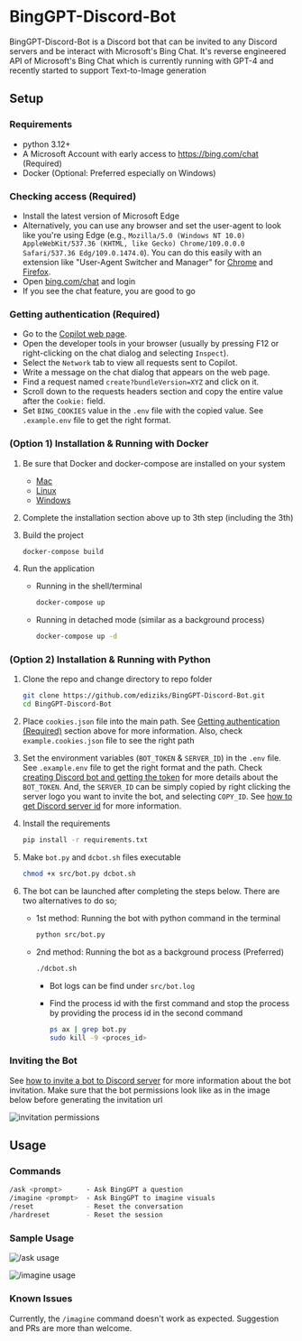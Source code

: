 # BingGPT-Discord-Bot

BingGPT-Discord-Bot is a Discord bot that can be invited to any Discord servers and be interact with Microsoft's Bing Chat. It's reverse engineered API of Microsoft's Bing Chat which is currently running with GPT-4 and recently started to support Text-to-Image generation

## Setup

### Requirements

- python 3.12+
- A Microsoft Account with early access to <https://bing.com/chat> (Required)
- Docker (Optional: Preferred especially on Windows)

### Checking access (Required)

- Install the latest version of Microsoft Edge
- Alternatively, you can use any browser and set the user-agent to look like you're using Edge (e.g., `Mozilla/5.0 (Windows NT 10.0) AppleWebKit/537.36 (KHTML, like Gecko) Chrome/109.0.0.0 Safari/537.36 Edg/109.0.1474.0`). You can do this easily with an extension like "User-Agent Switcher and Manager" for [Chrome](https://chrome.google.com/webstore/detail/user-agent-switcher-and-m/bhchdcejhohfmigjafbampogmaanbfkg) and [Firefox](https://addons.mozilla.org/en-US/firefox/addon/user-agent-string-switcher/).
- Open [bing.com/chat](https://bing.com/chat) and login
- If you see the chat feature, you are good to go

### Getting authentication (Required)

- Go to the [Copilot web page](https://copilot.microsoft.com/).
- Open the developer tools in your browser (usually by pressing F12 or right-clicking on the chat dialog and selecting `Inspect`).
- Select the `Network` tab to view all requests sent to Copilot.
- Write a message on the chat dialog that appears on the web page.
- Find a request named `create?bundleVersion=XYZ` and click on it.
- Scroll down to the requests headers section and copy the entire value after the `Cookie:` field.
- Set `BING_COOKIES` value in the `.env` file with the copied value. See `.example.env` file to get the right format.

### (Option 1) Installation & Running with Docker

1. Be sure that Docker and docker-compose are installed on your system
   - [Mac](https://docs.docker.com/docker-for-mac/install/)
   - [Linux](https://docs.docker.com/install/)
   - [Windows](https://docs.docker.com/docker-for-windows/install/)
2. Complete the installation section above up to 3th step (including the 3th)
3. Build the project

   ```bash
   docker-compose build
   ```

4. Run the application
   - Running in the shell/terminal  

     ```bash
     docker-compose up
     ```

   - Running in detached mode (similar as a background process)

     ```bash
     docker-compose up -d
     ```

### (Option 2) Installation & Running with Python

1. Clone the repo and change directory to repo folder

   ```bash
   git clone https://github.com/ediziks/BingGPT-Discord-Bot.git
   cd BingGPT-Discord-Bot
   ```

2. Place `cookies.json` file into the main path. See [Getting authentication (Required)](https://github.com/ediziks/BingGPT-Discord-Bot#getting-authentication-required) section above for more information. Also, check `example.cookies.json` file to see the right path
3. Set the environment variables (`BOT_TOKEN` & `SERVER_ID`) in the `.env` file. See `.example.env` file to get the right format and the path. Check [creating Discord bot and getting the token](https://discordpy.readthedocs.io/en/stable/discord.html) for more details about the `BOT_TOKEN`. And, the `SERVER_ID` can be simply copied by right clicking the server logo you want to invite the bot, and selecting `COPY_ID`. See [how to get Discord server id](https://support.discord.com/hc/en-us/articles/206346498-Where-can-I-find-my-User-Server-Message-ID) for more information.
4. Install the requirements

   ```bash
   pip install -r requirements.txt
   ```

5. Make `bot.py` and `dcbot.sh` files executable

   ```bash
   chmod +x src/bot.py dcbot.sh
   ```

6. The bot can be launched after completing the steps below. There are two alternatives to do so;
   - 1st method: Running the bot with python command in the terminal

     ```bash
     python src/bot.py
     ```

   - 2nd method: Running the bot as a background process (Preferred)

     ```bash
     ./dcbot.sh
     ```

     - Bot logs can be find under `src/bot.log`
     - Find the process id with the first command and stop the process by providing the process id in the second command

       ```bash
       ps ax | grep bot.py
       sudo kill -9 <proces_id>
       ```

### Inviting the Bot

See [how to invite a bot to Discord server](https://discordpy.readthedocs.io/en/stable/discord.html#inviting-your-bot) for more information about the bot invitation. Make sure that the bot permissions look like as in the image below before generating the invitation url

![invitation permissions](https://user-images.githubusercontent.com/54022220/229100554-0534ccd3-8318-4391-a5d4-ab057fc2a8ad.png)

## Usage

### Commands

```bash
/ask <prompt>      - Ask BingGPT a question
/imagine <prompt>  - Ask BingGPT to imagine visuals
/reset             - Reset the conversation
/hardreset         - Reset the session
```

### Sample Usage

![/ask usage](https://user-images.githubusercontent.com/54022220/229100391-c3e3c29a-4b4a-4a6f-9689-5ca41d8b4dcc.png)

![/imagine usage](https://user-images.githubusercontent.com/54022220/229100469-aa5813ff-fdb1-4dcc-bb2c-d115386ac04c.png)

### Known Issues

Currently, the `/imagine` command doesn't work as expected. Suggestion and PRs are more than welcome.
